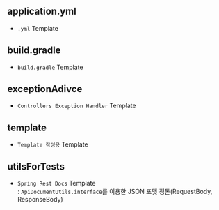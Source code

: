 ## **application.yml**
- `.yml` Template
## **build.gradle**
- `build.gradle` Template
## **exceptionAdivce**
- `Controllers Exception Handler` Template
## **template**
- `Template 작성용` Template
## **utilsForTests**
- `Spring Rest Docs` Template  
: `ApiDocumentUtils.interface`를 이용한 JSON 포맷 정돈(RequestBody, ResponseBody)
